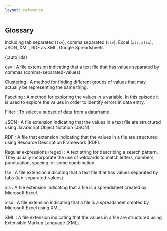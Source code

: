 ```yaml
---
layout: reference
---
```


## Glossary

including tab separated (`tsv`), comma separated (`csv`), Excel
(`xls`, `xlsx`), JSON, XML, RDF as XML, Google Spreadsheets

{:auto_ids}

csv
:   A file extension indicating that a text file that has values separated by
    commas (comma-separated-values).

Clustering
:   A method for finding different groups of values that may actually be
    representing the same thing.

Faceting
:   A method for exploring the values in a variable. In this episode it is used
    to explore the values in order to identify errors in data entry.

Filter
:   To select a subset of data from a dataframe.

JSON
:   A file extension indicating that the values in a text file are structured
    using JavaScript Object Notation (JSON).

RDF
:   A file that extension indicating that the values in a file are structured
    using Resource Description Framework (RDF).

Regular expressions (regex)
:   A text string for describing a search pattern. They usually incorporate the
    use of wildcards to match letters, numbers, punctuation, spacing, or some
    combination.

tsv
:   A file extension indicating that a text file that has values separated by
    tabs (tab-separated-values).

xls
:   A file extension indicating that a file is a spreadsheet created by
    Microsoft Excel.

xlsx
:   A file extension indicating that a file is a spreadsheet created by
    Microsoft Excel using XML.

XML
:   A file extension indicating that the values in a file are structured using
    Extensible Markup Language (XML).
